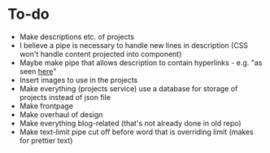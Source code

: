 # To-do

* Make descriptions etc. of projects
* I believe a pipe is necessary to handle new lines in description (CSS won't handle content projected into component)
* Maybe make pipe that allows description to contain hyperlinks - e.g. "as seen [here](https://test.com)"
* Insert images to use in the projects
* Make everything (projects service) use a database for storage of projects instead of json file
* Make frontpage
* Make overhaul of design
* Make everything blog-related (that's not already done in old repo)
* Make text-limit pipe cut off before word that is overriding limit (makes for prettier text)